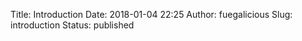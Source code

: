 Title: Introduction
Date: 2018-01-04 22:25
Author: fuegalicious
Slug: introduction
Status: published



